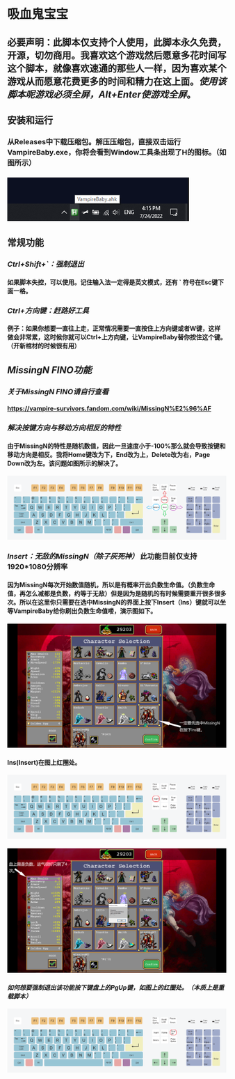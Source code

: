 # 吸血鬼宝宝
## 必要声明：此脚本仅支持个人使用，此脚本永久免费，开源，切勿商用。我喜欢这个游戏然后愿意多花时间写这个脚本，就像喜欢速通的那些人一样，因为喜欢某个游戏从而愿意花费更多的时间和精力在这上面。***使用该脚本呢游戏必须全屏，Alt+Enter使游戏全屏***。
## **安装和运行**
### 从Releases中下载压缩包。解压压缩包，直接双击运行VampireBaby.exe，你将会看到Window工具条出现了H的图标。（如图所示）
### ![Image](https://raw.githubusercontent.com/Waterkuiiiiii/VampireBaby/main/MdPic/ToolBar%20Icon.png)
## **常规功能**
### ***Ctrl+Shift+`：强制退出***
#### 如果脚本失控，可以使用。记住输入法一定得是英文模式，还有 ` 符号在Esc键下面一格。
### ***Ctrl+方向键：赶路好工具***
#### 例子：如果你想要一直往上走，正常情况需要一直按住上方向键或者W键，这样做会非常累，这时候你就可以Ctrl+上方向键，让VampireBaby替你按住这个键。（**开新棺材的时候很有用**）
## ***MissingN FINO功能***
### ***关于MissingN FINO请自行查看***
#### https://vampire-survivors.fandom.com/wiki/MissingN%E2%96%AF
### ***解决按键方向与移动方向相反的特性***
#### 由于MissingN的特性是随机数值，因此一旦速度小于-100%那么就会导致按键和移动方向是相反。我将Home键改为下，End改为上，Delete改为右，Page Down改为左。该问题如图所示的解决了。
#### ![Image](https://raw.githubusercontent.com/Waterkuiiiiii/VampireBaby/main/MdPic/KeyboardHEDP.png)
### ***Insert：无敌的MissingN（~~除了灰死神~~）*** 此功能目前仅支持1920*1080分辨率
#### 因为MissingN每次开始数值随机，所以是有概率开出负数生命值。（负数生命值，再怎么减都是负数，约等于无敌）但是因为是随机的有时候需要重开很多很多次。所以在这里你只需要在选中MissingN的界面上按下Insert（Ins）键就可以坐等VampireBaby给你刷出负数生命值喽，演示图如下。
#### ![Image](https://raw.githubusercontent.com/Waterkuiiiiii/VampireBaby/main/MdPic/Invincible%20Vampire%20Before_cn.png)
#### **Ins(Insert)在图上红圈处。**
#### ![Image](https://raw.githubusercontent.com/Waterkuiiiiii/VampireBaby/main/MdPic/KeyboardIns.png)
#### ![Image](https://raw.githubusercontent.com/Waterkuiiiiii/VampireBaby/main/MdPic/Invicible%20Vampire%20After_cn.png)
#### ***如何想要强制退出该功能按下键盘上的PgUp键，如图上的红圈处。（本质上是重载脚本）***
#### ![Image](https://raw.githubusercontent.com/Waterkuiiiiii/VampireBaby/main/MdPic/KeyboardPgUp.png)